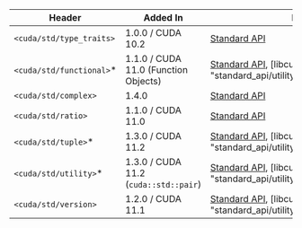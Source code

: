 | Header                                         | Added In                              | Docs |
|------------------------------------------------|---------------------------------------|------|
| `<cuda/std/type_traits>`                       | 1.0.0 / CUDA 10.2                     | [Standard API](https://en.cppreference.com/w/cpp/header/type_traits) |
| `<cuda/std/functional>`*                       | 1.1.0 / CUDA 11.0 (Function Objects)  | [Standard API](https://en.cppreference.com/w/cpp/header/functional), [libcu++ Specifics]({{ "standard_api/utility_library/functional.html" | relative_url }}) |
| `<cuda/std/complex>`                           | 1.4.0                                 | [Standard API](https://en.cppreference.com/w/cpp/header/utility) |
| `<cuda/std/ratio>`                             | 1.1.0 / CUDA 11.0                     | [Standard API](https://en.cppreference.com/w/cpp/header/ratio) |
| `<cuda/std/tuple>`*                            | 1.3.0 / CUDA 11.2                     | [Standard API](https://en.cppreference.com/w/cpp/header/tuple), [libcu++ Specifics]({{ "standard_api/utility_library/tuple.html" | relative_url }}) |
| `<cuda/std/utility>`*                          | 1.3.0 / CUDA 11.2 (`cuda::std::pair`) | [Standard API](https://en.cppreference.com/w/cpp/header/utility), [libcu++ Specifics]({{ "standard_api/utility_library/utility.html" | relative_url }}) |
| `<cuda/std/version>`                           | 1.2.0 / CUDA 11.1                     | [Standard API](https://en.cppreference.com/w/cpp/header/version), [libcu++ Specifics]({{ "standard_api/utility_library/version.html" | relative_url }}) |


